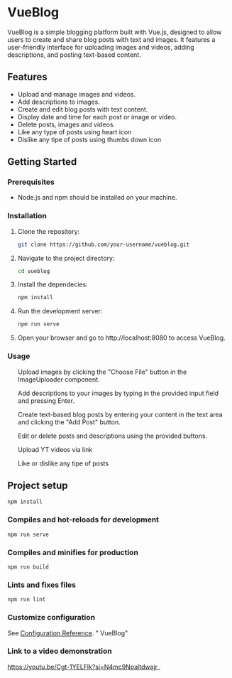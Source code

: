 # VueBlog

VueBlog is a simple blogging platform built with Vue.js, designed to allow users to create and share blog posts with text and images. It features a user-friendly interface for uploading images and videos, adding descriptions, and posting text-based content.

## Features

- Upload and manage images and videos.
- Add descriptions to images.
- Create and edit blog posts with text content.
- Display date and time for each post or image or video.
- Delete posts, images and videos.
- Like any type of posts using heart icon
- Dislike any tipe of posts using thumbs down icon

## Getting Started

### Prerequisites

- Node.js and npm should be installed on your machine.

### Installation

1. Clone the repository:

   ```bash
   git clone https://github.com/your-username/vueblog.git

2. Navigate to the project directory:
    ```bash
    cd vueblog

3. Install the dependecies:
   ```bash
   npm install

4. Run the development server:
   ```bash
   npm run serve 

5. Open your browser and go to http://localhost:8080 to access VueBlog.

### Usage
<ul>Upload images by clicking the "Choose File" button in the ImageUploader component.</ul>
<ul>Add descriptions to your images by typing in the provided input field and pressing Enter.</ul>
<ul>Create text-based blog posts by entering your content in the text area and clicking the "Add Post" button.</ul>
<ul>Edit or delete posts and descriptions using the provided buttons.</ul>
<ul>Upload YT videos via link</ul>
<ul>Like or dislike any tipe of posts</ul>

## Project setup
```
npm install
```

### Compiles and hot-reloads for development
```
npm run serve
```

### Compiles and minifies for production
```
npm run build
```

### Lints and fixes files
```
npm run lint
```

### Customize configuration
See [Configuration Reference](https://cli.vuejs.org/config/).
" VueBlog" 

### Link to a video demonstration
https://youtu.be/Cgt-1YELFlk?si=N4mc9Npaltdwajr_
